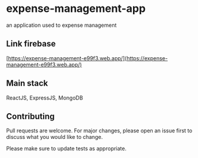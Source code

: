 # expense-management-app
an application used to expense management

## Link firebase
[https://expense-management-e99f3.web.app/](https://expense-management-e99f3.web.app/)

## Main stack
ReactJS, ExpressJS, MongoDB

## Contributing
Pull requests are welcome. For major changes, please open an issue first to discuss what you would like to change.

Please make sure to update tests as appropriate.
